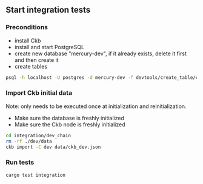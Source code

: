 ## Start integration tests

### Preconditions

- install Ckb
- install and start PostgreSQL
- create new database "mercury-dev", if it already exists, delete it first and then create it
- create tables

```bash
psql -h localhost -U postgres -d mercury-dev -f devtools/create_table/create_table.sql
```

### Import Ckb initial data

Note: only needs to be executed once at initialization and reinitialization.

- Make sure the database is freshly initialized
- Make sure the Ckb node is freshly initialized

```bash
cd integration/dev_chain
rm -rf ./dev/data
ckb import -C dev data/ckb_dev.json
```

### Run tests

```bash
cargo test integration
```
